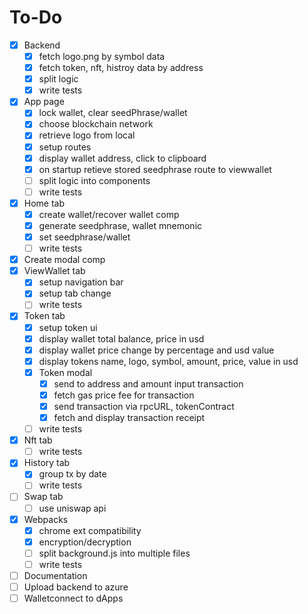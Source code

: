# To-Do
- [x] Backend
    - [x] fetch logo.png by symbol data
    - [x] fetch token, nft, histroy data by address
    - [x] split logic
    - [x] write tests
- [x] App page
    - [x] lock wallet, clear seedPhrase/wallet
    - [x] choose blockchain network
    - [x] retrieve logo from local 
    - [x] setup routes
    - [x] display wallet address, click to clipboard
    - [x] on startup retieve stored seedphrase route to viewwallet
    - [ ] split logic into components
    - [ ] write tests
- [x] Home tab
    - [x] create wallet/recover wallet comp
    - [x] generate seedphrase, wallet mnemonic
    - [x] set seedphrase/wallet
    - [ ] write tests
- [x] Create modal comp
- [x] ViewWallet tab
    - [x] setup navigation bar
    - [x] setup tab change
    - [ ] write tests
- [x] Token tab
    - [x] setup token ui
    - [x] display wallet total balance, price in usd
    - [x] display wallet price change by percentage and usd value
    - [x] display tokens name, logo, symbol, amount, price, value in usd
    - [x] Token modal
        - [x] send to address and amount input transaction
        - [x] fetch gas price fee for transaction
        - [x] send transaction via rpcURL, tokenContract
        - [x] fetch and display transaction receipt
    - [ ] write tests
- [x] Nft tab
    - [ ] write tests
- [x] History tab
    - [x] group tx by date
    - [ ] write tests
- [ ] Swap tab
    - [ ] use uniswap api
- [x] Webpacks
    - [x] chrome ext compatibility
    - [x] encryption/decryption
    - [ ] split background.js into multiple files
    - [ ] write tests
- [ ] Documentation
- [ ] Upload backend to azure
- [ ] Walletconnect to dApps
